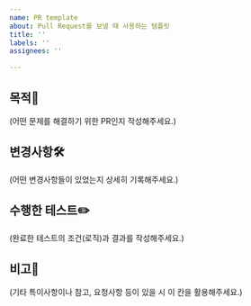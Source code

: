 ```yaml
---
name: PR template
about: Pull Request를 보낼 때 사용하는 템플릿
title: ''
labels: ''
assignees: ''

---
```


## 목적🎯
(어떤 문제를 해결하기 위한 PR인지 작성해주세요.)

## 변경사항🛠️
(어떤 변경사항들이 있었는지 상세히 기록해주세요.)

## 수행한 테스트✏️
(완료한 테스트의 조건(로직)과 결과를 작성해주세요.)

## 비고📌
(기타 특이사항이나 참고, 요청사항 등이 있을 시 이 칸을 활용해주세요.)

